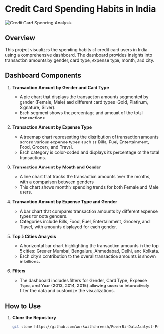 # Credit Card Spending Habits in India

![Credit Card Spending Analysis](path/to/Credit%20Card%20Spending%20Analysis.png)

## Overview
This project visualizes the spending habits of credit card users in India using a comprehensive dashboard. The dashboard provides insights into transaction amounts by gender, card type, expense type, month, and city.

## Dashboard Components

1. **Transaction Amount by Gender and Card Type**
   - A pie chart that displays the transaction amounts segmented by gender (Female, Male) and different card types (Gold, Platinum, Signature, Silver).
   - Each segment shows the percentage and amount of the total transactions.

2. **Transaction Amount by Expense Type**
   - A treemap chart representing the distribution of transaction amounts across various expense types such as Bills, Fuel, Entertainment, Food, Grocery, and Travel.
   - Each category is color-coded and displays its percentage of the total transactions.

3. **Transaction Amount by Month and Gender**
   - A line chart that tracks the transaction amounts over the months, with a comparison between genders.
   - This chart shows monthly spending trends for both Female and Male users.

4. **Transaction Amount by Expense Type and Gender**
   - A bar chart that compares transaction amounts by different expense types for both genders.
   - Categories include Bills, Food, Fuel, Entertainment, Grocery, and Travel, with amounts displayed for each gender.

5. **Top 5 Cities Analysis**
   - A horizontal bar chart highlighting the transaction amounts in the top 5 cities: Greater Mumbai, Bengaluru, Ahmedabad, Delhi, and Kolkata.
   - Each city’s contribution to the overall transaction amounts is shown in billions.

6. **Filters**
   - The dashboard includes filters for Gender, Card Type, Expense Type, and Year (2013, 2014, 2015) allowing users to interactively filter the data and customize the visualizations.

## How to Use
1. **Clone the Repository**
   ```sh
   git clone https://github.com/workwithshreesh/PowerBi-DataAnalyst-Projects
